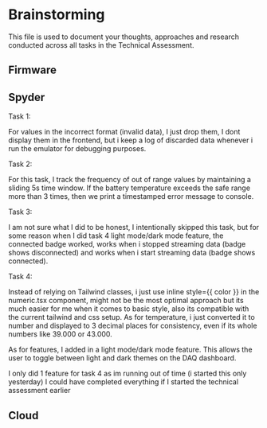# Brainstorming

This file is used to document your thoughts, approaches and research conducted across all tasks in the Technical Assessment.

## Firmware

## Spyder

Task 1:

For values in the incorrect format (invalid data), I just drop them, I dont display them in the frontend, but i keep a log of discarded data whenever i run the emulator for debugging purposes.

Task 2:

For this task, I track the frequency of out of range values by maintaining a sliding 5s time window. If the battery temperature exceeds the safe range more than 3 times, then we print a timestamped error message to console.

Task 3: 

I am not sure what I did to be honest, I intentionally skipped this task, but for some reason when I did task 4 light mode/dark mode feature, the connected badge worked, works when i stopped streaming data (badge shows disconnected) and works when i start streaming data (badge shows connected). 

Task 4:

Instead of relying on Tailwind classes, i just use inline style={{ color }} in the numeric.tsx component, might not be the most optimal approach but its much easier for me when it comes to basic style, also its compatible with the current tailwind and css setup. As for temperature, i just converted it to number and displayed to 3 decimal places for consistency, even if its whole numbers like 39.000 or 43.000. 

As for features, I added in a light mode/dark mode feature. This allows the user to toggle between light and dark themes on the DAQ dashboard.

I only did 1 feature for task 4 as im running out of time (i started this only yesterday) I could have completed everything if I started the technical assessment earlier


## Cloud
